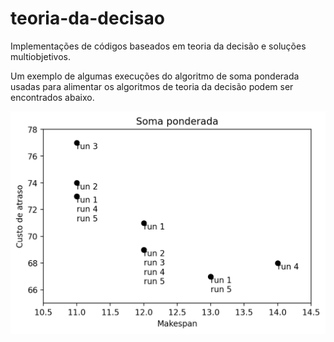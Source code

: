 # teoria-da-decisao
Implementações de códigos baseados em teoria da decisão e soluções multiobjetivos.

Um exemplo de algumas execuções do algoritmo de soma ponderada usadas para alimentar os algoritmos de teoria da decisão podem ser encontrados abaixo.

![](soma-ponderada.png)
